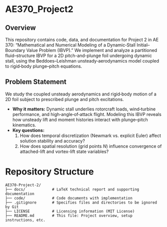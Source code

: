 # AE370_Project2

## Overview
This repository contains code, data, and documentation for Project 2 in AE 370: “Mathematical and Numerical Modeling of a Dynamic‐Stall Initial–Boundary Value Problem (IBVP).” We implement and analyze a partitioned fluid–structure IBVP for a 2D pitch-and-plunge foil undergoing dynamic stall, using the Beddoes–Leishman unsteady‐aerodynamics model coupled to rigid‐body plunge–pitch equations.

## Problem Statement
We study the coupled unsteady aerodynamics and rigid‐body motion of a 2D foil subject to prescribed plunge and pitch excitations.  
- **Why it matters:** Dynamic stall underlies rotorcraft loads, wind‐turbine performance, and high‐angle‐of‐attack flight. Modeling this IBVP reveals how unsteady lift and moment histories interact with plunge–pitch kinematics.  
- **Key questions:**  
  1. How does temporal discretization (Newmark vs. explicit Euler) affect solution stability and accuracy?  
  2. How does spatial resolution (grid points $N$) influence convergence of attached-lift and vortex-lift state variables?

# Repository Structure

```plaintext
AE370-Project-2/
├── docs/            # LaTeX technical report and supporting documentation
├── code/            # Code documents with implementation
├── .gitignore       # Specifies files and directories to be ignored by Git
├── LICENSE          # Licensing information (MIT License)
├── README.md        # This file: Project overview, setup instructions, etc.
